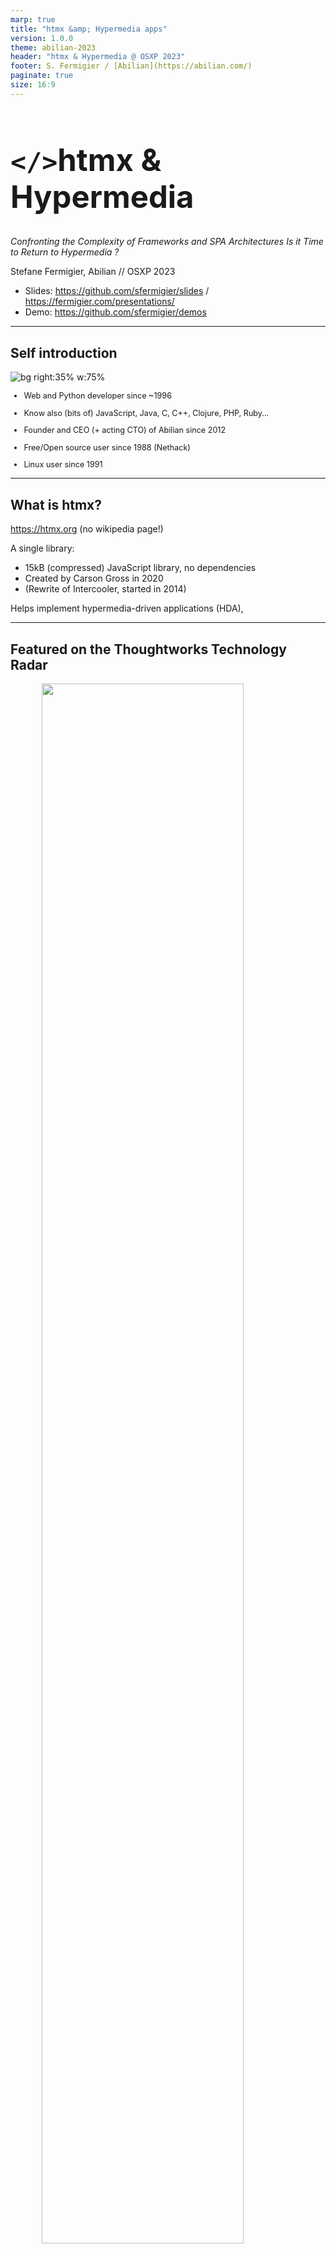 ```yaml
---
marp: true
title: "htmx &amp; Hypermedia apps"
version: 1.0.0
theme: abilian-2023
header: "htmx & Hypermedia @ OSXP 2023"
footer: S. Fermigier / [Abilian](https://abilian.com/)
paginate: true
size: 16:9
---
```


# <!--fit-->`</>`htmx & Hypermedia

*Confronting the Complexity of Frameworks and SPA Architectures*
*Is it Time to Return to Hypermedia ?*

Stefane Fermigier, Abilian // OSXP 2023

- Slides: <https://github.com/sfermigier/slides> / <https://fermigier.com/presentations/>
- Demo: <https://github.com/sfermigier/demos>

---

## Self introduction

![bg right:35% w:75%](images/sf-it4business.png)

<div style="font-size: 90%;">

- Web and Python developer since ~1996

- Know also (bits of) JavaScript, Java, C, C++, Clojure, PHP, Ruby...

- Founder and CEO (+ acting CTO) of Abilian since 2012

- Free/Open source user since 1988 (Nethack)

- Linux user since 1991

</div>

---

## What is htmx?

https://htmx.org (no wikipedia page!)

A single library:

- 15kB (compressed) JavaScript library, no dependencies
- Created by Carson Gross in 2020
- (Rewrite of Intercooler, started in 2014)

Helps implement hypermedia-driven applications (HDA),

---

## <!--fit--> Featured on the Thoughtworks Technology Radar

<img src="images/htmx-tw-radar.png" alt=""
    style="width: 80%; display: block; margin: auto;">

---

<!-- _backgroundColor: "#0e0e16;"	 -->

<img src="images/js-framework-of-the%20year.png" alt=""
  style="width: 55%; display: block; margin: auto;"/>

Source: [Fireship](https://www.youtube.com/watch?v=ANCm3oG7htM&t=327)

---

## Agenda

<div class="columns-center">
<div>

1. **A short history of the Web**

   1. From Hypermedia to back again.

2. **Hypermedia and htmx**

   1. Hypermedia fundamentals.
   2. htmx: the missing pieces to the current web.

</div>

<div>

3. **Using htmx**

   1. Front-end (HTML) patterns
   2. Server patterns

4. **htmx in practice**.

   1. Case studies
   2. Scaling htmx.

5. **Conclusion**

</div>
</div>

---

# <!--fit-->A short history of web technologies

<img src="images/back-to-future.png" alt=""
  style="width: 100%; display: block; margin-top: 5%; margin-left: auto;"/>

---

## 1990-2000: The Dawn of Web Apps

![bg right:40% w:70%](images/webmaster-nutshell.jpg)

- Early beginnings before CSS and JS dominance
- "Web developers" didn't exist - Web specialists were called "webmasters"

---

## 1996-2005: Emergence of New (Proprietary) Technologies in 2000s

- Arrival of ActiveX, Java applets, Flash, Silverlight
- App vs. website divide
- CSS and JS in their primitive stages
- XMLHttpRequest for HTML or XML exchange

---

## 2005-2015: The Web 2.0 Era

- Introduction of jQuery, AJAX ("Asynchronous JavaScript and XML") / AJAJ
- Decline of ActiveX, Flash unsupported on iPhone
- => Developers' challenge: Replicating Flash apps with HTML, CSS, JS
- Browser limitations: Lack of HTML5, CSS3, ES5, and JSON.parse
- IE8 and Chrome 1's limitations

---

## 2010-2020: The Rise of SPAs

- General adoption of HTML5, CSS3, ES5
- Shift in web traffic to mobile devices
- Rise of Single Page Applications (SPA)
  - Frameworks: Angular, Ember, Backbone, Knockout, React, Vue, Svelte, Solid, Alpine, Nue...
- Hypermedia apps renamed (by contrast) "MPA" (Multiple Pages Applications)

---

## <!--fit-->Since 2020: The Domination of SPAs and JSON APIs

- Traditional web frameworks now push JSON to the browsers (e.g. DRF, Flask-Rest*, etc.)
  - \+ New frameworks focused on JSON APIs: FastAPI, Sanic, Litestar...
- Server frameworks adapting to "HTML for apps" approach
  - Rise of Blazor, Phoenix LiveView, Livewire, htmx...
- Innovations and complexities introduced by SPAs.

=> Seeking the balance of flexibility and simplicity.

---

# Hypermedia Systems & htmx

---

## Hypermedia Systems

A hypermedia system is a system that adheres to the **RESTful network architecture** in Fielding’s original sense of this term, and in particular to the [HATEOAS](https://htmx.org/essays/hateoas/) (Hypermedia as the engine of application state) principles.

NB: “REST” shouldn't be confused with "JSON APIs". JSON is not a natural hypermedia due to the absence of hypermedia controls. The exchange of hypermedia is (according to Gross) an explicit requirement for a system to be considered “RESTful.”

<!--
AKA: "le web à papa"
-->

---

## <!--fit--> Limitations of Traditional ("Web 1.0") Hypermedia

- Why should only `<a>` and `<form>` be able to make HTTP requests?
- Why should only `click` & `submit` events trigger them?
- Why should only `GET` & `POST` methods be available?
- Why should you only be able to replace the entire screen?

<!--
- Limited Element Interaction: In Web 1.0 applications, users can only manipulate HTML (Hypermedia control) with `<a>` and `<form>`. Other elements like buttons lacked this capability.

- Restricted Event Triggers: Traditional HTML hypermedia only reacts to specific events like click (for anchors) and submit (for forms). Other DOM events like mouse down or key up couldn't trigger HTTP requests.

- Constrained HTTP Methods: HTML primarily supports GET and POST methods, limiting access to DELETE, PUT, and PATCH.

- Whole Page Replacement: Clicking a hyperlink typically replaces the entire screen, leading to a poor user experience with issues like flash of unstyled content, disrupted scroll state, and loss of focus.
-->

---

## How htmx Solves these Four Problems?

<div class="columns-center">
<div>

Any element should be able to make HTTP requests

- `hx-get`, `hx-post`, `hx-put`, `hx-patch`, `hx-delete`

Any event should be able to trigger an HTTP request

- `hx-trigger`

</div>

<div>

Any HTTP Action should be available

- `hx-put`, `hx-patch`, `hx-delete`

Any place on the page should be replaceable

- `hx-target`, `hx-swap`

</div>
</div>

---

## Benefits of Introducing htmx

htmx solves all these four problems elegantly and without demanding developers write JavaScript code.

> htmx gives access to "AJAX", CSS Transitions, browser history, WebSockets and Server Sent Events directly in HTML, using only attributes, so you can build modern user interfaces ("SPA-like") with the simplicity and power of hypertext

---

# Front-End Patterns / Examples

---

## Getting started

```html
<script src="https://unpkg.com/htmx.org@latest"></script>
```

(45 kB minified, 15 kB gzipped)

---

## `hx-boost`

`hx-boost` allows you to “boost” normal anchors and form tags to use AJAX instead. It works even with JavaScript disabled.

```html
<div hx-boost="true">
  <a href="/page1">Go To Page 1</a>
  <a href="/page2">Go To Page 2</a>
</div>
<!-- or -->
<form hx-boost="true" action="/example" method="post">
  <input name="email" type="email" placeholder="Enter email...">
  <button>Submit</button>
</form>
```

---

## AJAX and HTTP methods

```html
<div id="contacts">
  <button hx-get="/contacts" hx-target="#contacts">
    Get The Contacts
  </button>
</div>
```

<div style="font-size: 80%;">

- `hx-get` — send GET request to the provided URL
- `hx-post` — send POST request to the provided URL
- `hx-put` — send PUT request to the provided URL
- `hx-patch` — send PATCH request to the provided URL
- `hx-delete` — send DELETE request to the provided URL

</div>

---

## Triggers

Browser events can trigger htmx actions:

```html
<div id="contacts"></div>

<button 
    hx-get="/contacts" hx-target="#main" 
    hx-swap="outerHTML" hx-trigger="mouseenter">
  Get The Contacts
</button>
```

---

## Trigger modifiers

The `hx-trigger` attribute accepts an additional modifier to change the behavior of the trigger, including:

<div style="font-size: 90%;">

- `once` — ensures a request will only happen once
- `changed` — issues a request if the value of the HTML element has changed
- `delay:<time interval>` — waits for the given amount of time before issuing the request
- `from:<CSS Selector>` — listens for the event on a different element
- ...

</div>

---

# <!--fit-->Server-Side Patterns

---

## Search example (server)

```python
@blueprint.get("/search")
def search():
    q = request.args.get("q", "").strip()
    talks = get_talks(q)

    if request.headers.get("HX-Trigger") == "search":
        return render_template("search/_rows.html", talks=talks)

    return render_template("search/index.html", talks=talks)
```

---

## Search example (`search/index.html`)

```jinja
  <input
      id="search" type="search" name="q"
      placeholder="Enter title or speaker"
      value="{{ request.args.get('q') or '' }}"
      {# htxm specific attrs #}
      hx-get="{{ url_for('.search') }}"
      hx-trigger="search, keyup delay:400ms changed"
      hx-target="tbody" hx-push-url="true" />
  <table>
    <thead>...</thead>
    <tbody>
    {% include "search/_rows.html" %}
    </tbody>
  </table>
```

---

## Search example (`search/_rows.html`)

```jinja
{% for talk in talks %}
  <tr>
    <td>{{ talk.title }}</td>
    <td>{{ talk.presenter }}</td>
  </tr>
{% else %}
  <tr>
    <td colspan="2">
      No relevant announcements
    </td>
  </tr>
{% endfor %}
```

---

## Discussion

Template generation should respect the "Locality of Behaviour" (LoB) principle.

> The behaviour of a unit of code should be as obvious as possible by looking only at that unit of code

Splitting the templates should be done a a way the respects this principle. Some patterns have emerged (see, e.g., [Django htmx patterns](https://github.com/spookylukey/django-htmx-patterns)) but rely on specifics features of templates languages or extensions. (No time to discuss today),

---

## Quick-and-dirty alternative

<!--_footer: ""-->

```python
@blueprint.get("/search")
def search():
    q = request.args.get("q", "").strip()
    talks = get_talks(q)
    return render_template("search/index.html", talks=talks)
# with
def after_app_request(response):
    if "HX-Request" in request.headers:
        data = response.get_data()
        tree = html.fromstring(data, parser=parser)
        target = request.headers["HX-Target"]
        target_elem = tree.xpath(f"//*[@id='{target}']")[0]
        oob_elems = tree.xpath("//*[@hx-swap-oob]")
        elems = [target_elem] + oob_elems
        response.data = "".join([html.tostring(elem, encoding=str) for elem in elems])
    return response
```

---

# <!--fit-->Experience Reports

---

## Contexte (2022)

<!-- _footer: ""-->

<div style="font-size: 70%">

- The effort took about 2 months (from a 21K LOC code base)
- No reduction in the application’s UX
- **Reduced the overall code base size by 67%**
- Increased python code by 140% (500 LOC to 1200 LOC) - a good think if you like Python
- First load time-to-interactive reduced by 50-60%
- Handles much larger data sets (react simply couldn’t handle the data)
- Web application memory usage was reduced by 46% (75MB to 45MB)

</div>

![bg vertical 90% right](images/contexte-1.png)
![bg 90% right](images/contexte-2.png)

---

## OpenUnited (2023)

<!-- _footer: ""-->

![bg right](images/OpenUnited.png)

<div style="font-size: 80%;">

- Code base size **reduced by 61%** (31237 LOC to 12044 LOC)
- Subjectively, **development velocity felt at least 5X faster**
- Rather than prototyping in Figma and then porting to HTML, UX development was done directly in HTML

Source: [Linkedin post](https://www.linkedin.com/feed/update/urn:li:activity:7109116330770878464/)

Code base (before/after): https://github.com/OpenUnited/

</div>

---

## Abilian

- htmx introduced in ongoing projects (sometimes alongside AlpineJS)
- Ongoing rewrite of older jQuery- and Vue-based projects
- Demos on <https://github.com/sfermigier/demos>
- [webbits](https://github.com/abilian/webbits): an open source component framework and library for Python & htmx (ongoing project)

---

## When and Why to Use htmx / HDA?

<div style="font-size: 80%;">

- **Ideal for Low-Interactivity Sites**: Best for text and image-based sites (e.g., Amazon, eBay, news sites).
- **Server-Side Value Addition**: Great for applications relying on server-side processing and data analysis.
- **Large-Grain Data Transfers**: All applications which use anchor tags and forms, with responses that return entire HTML documents from requests.
- **Wide Application Range**: Suitable for a variety of applications, extending beyond basic content display sites.
- **Simplifies Client-Side Complexity**: Reduces the need for client-side routing, state management, and JavaScript logic.

</div>

---

## When and Why Not to Use Hypermedia?

<div style="font-size: 90%;">

- **Highly Dynamic Interfaces**: online spreadsheets (where updates trigger cascading changes), games...
- **Performance Concerns**: Hypermedia can reduce performance in situations requiring rapid, dynamic updates on user interactions.
- **Complex User Interface Dynamics**: Ineffective for interfaces without clear update boundaries, needing continuous data refresh.
- **Avoid for Large-Grain Data Inefficiency**: Not ideal for applications where the "large-grain hypermedia data transfer" model is too coarse.
- **Use Case for Sophisticated Client-Side JavaScript**: Better to use advanced client-side JavaScript for complex, interactive elements.

</div>

---

## Mixing and Mashing

You can still use JavaScript (or Hyperscript) to provide (presumably lightweight) interactivity on the client (ex: hamburger menus, rich-text editors, complex data-grid, image editor...) in a context of an HDA / MPA, htmx-based (or not), application.

A DX issue can be the confusion that can appear from mixing 2 different template languages (*e.g.* Jinja and Vue or Alpine).

AlpineJS or Web Components are approaches that can be seen in the wild (and that I have personally experimented).

---

## Short example using Hyperscript

```jinja
{% extends "_layout.html" %}
{% block content %}
<script src="https://unpkg.com/hyperscript.org@0.9.12"></script>
<script src="https://cdn.jsdelivr.net/npm/sweetalert2@11"></script>
<button 
    hx-delete="/post{{post.id}}"
    _="on htmx:confirm(issueRequest)
        halt the event
        call Swal.fire({
            title: 'Confirm', text:'Do you want to delete this post?'
        })
        if result.isConfirmed issueRequest()
    ">Delete</button>
{% endblock %}
```

<!--_footer: ""-->

---

## Carson Gross recommends

> The prime directive of an HDA is to use Hypermedia As The Engine of Application State. A hypermedia-friendly scripting approach will follow this directive.

> Practically, this means that scripting should avoid making non-hypermedia exchanges over the network with a server.

> hypermedia-friendly scripting should avoid the use of `fetch()` and `XMLHttpRequest` unless the responses from the server use a hypermedia of some sort (`e.g.` HTML), rather than a data API format (`e.g.` plain JSON).

<!-- _footer: ""-->

---

## In any Case

- **Use Hypermedia for Simpler App Parts**: Can be beneficial for simpler parts of an app, like settings pages with straightforward forms.
- **Manage Your Complexity Budget**: Reserve hypermedia for simpler application aspects, allocating more complexity to critical, intricate functionalities.

---

# <!-- fit -->Scaling htmx

---

## Scaling Hypermedia-Driven Applications

- Common skepticism: HDAs (and htmx) won’t scale for large projects
- Scaling? = handling more nodes, requests, features, complexity, and team size
- The Web as the most successful and large scale distributed system
  - Hypermedia's role in the Web's scalability
  - Importance to individual developers

---

## Scaling Application Performance in HDAs

- Conditions for scaling efficiently:
  - Software should be stateless
  - Software should support horizontal scaling
  - Features in the software should be independent
  - The performance of the system should be observable
  - The software should utilize caching
- HDA ticks all the boxes

---

## Scaling with Number of Features in HDAs

- Independent endpoints driven by UI needs
- MVC architecture fostering scalability
- Server-side includes for view reuse
- Decoupled feature development

---

## Scaling with Complexity of Features in HDAs

- Distinction between server-side and client-side deep features
- HDAs are well suited for server-side complex features
- HDAs are less suited for client-side intense UI interactions
- In which case the architecture should enable integrating complex front-end behavior developped using client-side technologies (JavaScript, WASM...)

---

## Scaling the Development Team in HDAs

- Anecdotal evidence suggests fewer developers needed
- Elimination of front-end/back-end split
- Preference for smaller, more efficient teams
- But larger teams should be OK too

---

# <!--fit-->References

---

![bg right:40%](images/book.png)

## Hypermedia systems

<!-- _footer: ""-->

Book written by Carson Gross & co-authors.

<div style="font-size: 0.8em; margin-top: 1em;">
"Learn how hypermedia, the revolutionary idea that created The Web, can be used today to build modern, sophisticated web applications, often at a fraction of the complexity of popular JavaScript frameworks."
</div>

Freely available on <https://hypermedia.systems/>

---

## Projects

<div class="columns-center" style="font-size: 80%">
<div>

**Python projects or extensions**:

- [Flask-htmx](https://pypi.org/project/flask-htmx-fork/) (Flask extension)
- [Django htmx](https://django-htmx.readthedocs.io/en/latest/) (Django extension)
- [hx-request](https://hx-requests.readthedocs.io/) (Django extension)
- [Litestar htmx](https://docs.litestar.dev/latest/usage/htmx.html) (1st party support)
- ...

</div>

<div>

**Alternatives to htmx**:

- [Hotwired](https://hotwired.dev/)
- [Inertia](https://inertiajs.com/) (Larave)
- [Livewire](https://livewire.laravel.com/) (Laravel)
- Many others

</div>

---

## Other useful references

- [Essays on htmx.org](https://htmx.org/essays/)
- [Django + htmx patterns](https://github.com/spookylukey/django-htmx-patterns/)
- More:
  - [Server-Side Examples on htmx.org](https://htmx.org/server-examples/)
  - [PyHAT: Awesome Python htmx](https://github.com/PyHAT-stack/awesome-python-htmx)

---

# <!-- fit -->Conclusion

---

## Your turn!

Embrace htmx and HDA in Modern Web Development!

- In many cases, htmx is a viable alternative to SPAs.
- It balances performance, simplicity, and scalability.
- Future prospects for htmx and hypermedia in large-scale projects.

---

<!-- _footer: "" -->

<style scoped>
  h1 { font-size: 3.5em; }
</style>

# Merci!

<div style="font-size: 95%">

Credits: a large part of the content of this presentation is derived from the htmx.org and hypermedia.systems websites. Errors are mine.

Contact:

- sf@abilian.com / https://abilian.com/
- sf@fermigier.com / https://fermigier.com/

Slides created with [MARP](https://marp.app/).

</div>
